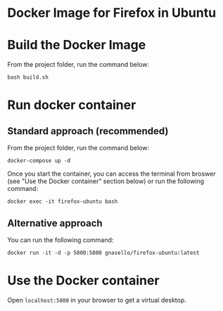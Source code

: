 # Docker Image for Firefox in Ubuntu

# Build the Docker Image

From the project folder, run the command below:

```bash build.sh```

# Run docker container

## Standard approach (recommended)

From the project folder, run the command below:

```docker-compose up -d```

Once you start the container, you can access the terminal from broswer (see "Use the Docker container" section below) or run the following command:

```docker exec -it firefox-ubuntu bash```

## Alternative approach

You can run the following command:

```docker run -it -d -p 5800:5800 gnasello/firefox-ubuntu:latest```

# Use the Docker container

Open ```localhost:5800``` in your browser to get a virtual desktop.